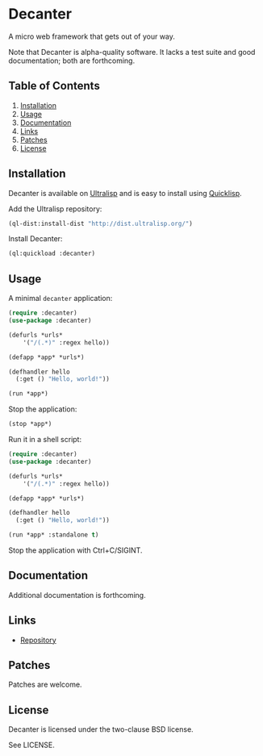 # Decanter

A micro web framework that gets out of your way.

Note that Decanter is alpha-quality software. It lacks a test suite and good
documentation; both are forthcoming.

## Table of Contents

1. [Installation](#installation)
2. [Usage](#usage)
3. [Documentation](#documentation)
4. [Links](#links)
5. [Patches](#patches)
6. [License](#license)

## Installation

Decanter is available on [Ultralisp](https://ultralisp.org/) and is easy to
install using [Quicklisp](https://www.quicklisp.org/beta/).

Add the Ultralisp repository:

```lisp
(ql-dist:install-dist "http://dist.ultralisp.org/")
```

Install Decanter:

```lisp
(ql:quickload :decanter)
```

## Usage

A minimal `decanter` application:

```lisp
(require :decanter)
(use-package :decanter)

(defurls *urls*
    '("/(.*)" :regex hello))

(defapp *app* *urls*)

(defhandler hello
  (:get () "Hello, world!"))

(run *app*)
```

Stop the application:

```lisp
(stop *app*)
```

Run it in a shell script:

```lisp
(require :decanter)
(use-package :decanter)

(defurls *urls*
    '("/(.*)" :regex hello))

(defapp *app* *urls*)

(defhandler hello
  (:get () "Hello, world!"))

(run *app* :standalone t)
```

Stop the application with Ctrl+C/SIGINT.

## Documentation

Additional documentation is forthcoming.

## Links

* [Repository](https://sr.ht/~pyramidion/decanter/)

## Patches

Patches are welcome.

## License

Decanter is licensed under the two-clause BSD license.

See LICENSE.
